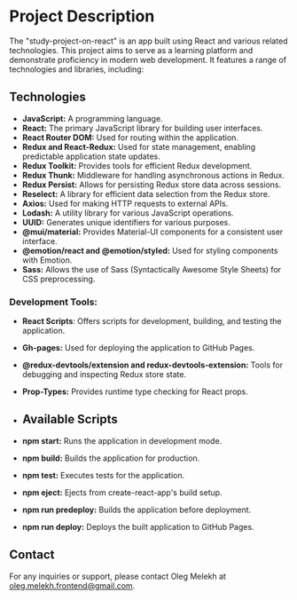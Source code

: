 # Project Description

The "study-project-on-react" is an app built using React and various related technologies. This project aims to serve as a learning platform and demonstrate proficiency in modern web development. It features a range of technologies and libraries, including:

## Technologies

- **JavaScript:** A programming language.
- **React:** The primary JavaScript library for building user interfaces.
- **React Router DOM:** Used for routing within the application.
- **Redux and React-Redux:** Used for state management, enabling predictable application state updates.
- **Redux Toolkit:** Provides tools for efficient Redux development.
- **Redux Thunk:** Middleware for handling asynchronous actions in Redux.
- **Redux Persist:** Allows for persisting Redux store data across sessions.
- **Reselect:** A library for efficient data selection from the Redux store.
- **Axios:** Used for making HTTP requests to external APIs.
- **Lodash:** A utility library for various JavaScript operations.
- **UUID:** Generates unique identifiers for various purposes.
- **@mui/material:** Provides Material-UI components for a consistent user interface.
- **@emotion/react and @emotion/styled:** Used for styling components with Emotion.
- **Sass:** Allows the use of Sass (Syntactically Awesome Style Sheets) for CSS preprocessing.

### Development Tools:

- **React Scripts**: Offers scripts for development, building, and testing the application.
- **Gh-pages:** Used for deploying the application to GitHub Pages.
- **@redux-devtools/extension and redux-devtools-extension:** Tools for debugging and inspecting Redux store state.
- **Prop-Types:** Provides runtime type checking for React props.

- ## Available Scripts

- **npm start:** Runs the application in development mode.
- **npm build:** Builds the application for production.
- **npm test:** Executes tests for the application.
- **npm eject:** Ejects from create-react-app's build setup.
- **npm run predeploy:** Builds the application before deployment.
- **npm run deploy:** Deploys the built application to GitHub Pages.

## Contact

For any inquiries or support, please contact Oleg Melekh at oleg.melekh.frontend@gmail.com.
